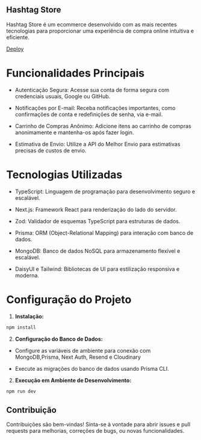 ## Hashtag Store

Hashtag Store é um ecommerce desenvolvido com as mais recentes tecnologias para proporcionar uma experiência de compra online intuitiva e eficiente.

[Deploy](https://hashtagtest.shop/)


# Funcionalidades Principais

- Autenticação Segura: Acesse sua conta de forma segura com credenciais usuais, Google ou GitHub.

- Notificações por E-mail: Receba notificações importantes, como confirmações de conta e redefinições de senha, via e-mail.

- Carrinho de Compras Anônimo: Adicione itens ao carrinho de compras anonimamente e mantenha-os após fazer login.

- Estimativa de Envio: Utilize a API do Melhor Envio para estimativas precisas de custos de envio.

# Tecnologias Utilizadas

- TypeScript: Linguagem de programação para desenvolvimento seguro e escalável.

- Next.js: Framework React para renderização do lado do servidor.

- Zod: Validador de esquemas TypeScript para estruturas de dados.

- Prisma: ORM (Object-Relational Mapping) para interação com banco de dados.

- MongoDB: Banco de dados NoSQL para armazenamento flexível e escalável.

- DaisyUI e Tailwind: Bibliotecas de UI para estilização responsiva e moderna.

# Configuração do Projeto

1. **Instalação:**

```bash
npm install
```
2. **Configuração do Banco de Dados:**

- Configure as variáveis de ambiente para conexão com MongoDB,Prisma, Next Auth, Resend e Cloudinary

- Execute as migrações do banco de dados usando Prisma CLI.

2. **Execução em Ambiente de Desenvolvimento:**

```bash
npm run dev
```

## Contribuição

Contribuições são bem-vindas! Sinta-se à vontade para abrir issues e pull requests para melhorias, correções de bugs, ou novas funcionalidades.
